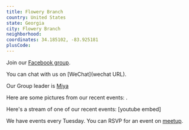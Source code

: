 ```yaml
---
title: Flowery Branch
country: United States
state: Georgia
city: Flowery Branch
neighborhood: 
coordinates: 34.185102, -83.925181
plusCode:
---
```

Join our [Facebook group](https://www.facebook.com/groups/free.code.camp.flowerybranchga).

You can chat with us on [WeChat](wechat URL).

Our Group leader is [Miya](freecodecamp.org/miya)

Here are some pictures from our recent events:
![]().

Here's a stream of one of our recent events:
[youtube embed]

We have events every Tuesday. You can RSVP for an event on [meetup](meetupurl).
